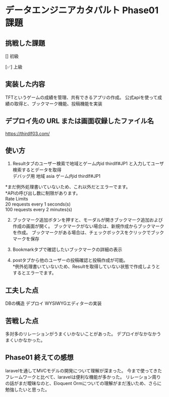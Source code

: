 # データエンジニアカタパルト Phase01 課題

## 挑戦した課題

[] 初級

[✅] 上級

## 実装した内容

TFTというゲームの成績を管理、共有できるアプリの作成。
公式apiを使って成績の取得と、ブックマーク機能、投稿機能を実装


## デプロイ先の URL または画面収録したファイル名

https://thirdlf03.com/

## 使い方

1. Resultタブのユーザー検索で地域とゲーム内id thirdlf#JP1 と入力してユーザ検索するとデータを取得  
デバッグ用 地域 asia ゲーム内id thirdlf#JP1  

*まだ例外処理書いていないため、これ以外だとエラーでます。  
*APIの呼び出し数に制限があります。  
Rate Limits  
20 requests every 1 seconds(s)  
100 requests every 2 minutes(s)  

2. ブックマーク追加ボタンを押すと、モーダルが開きブックマーク追加および作成の画面が開く。
    ブックマークがない場合は、新規作成からブックマークを作成。
    ブックマークがある場合は、チェックボックスをクリックでブックマークを保存

3. Bookmarkタブで確認したいブックマークの詳細の表示

4. postタブから他のユーザーの投稿確認と投稿作成が可能。  
*例外処理書いていないため、Resultを取得していない状態で作成しようとするとエラーでます。  

## 工夫した点
DBの構造
デプロイ
WYSIWYGエディターの実装

## 苦戦した点
多対多のリレーションがうまくいかないことがあった。
デプロイがなかなかうまくいかなかった。

## Phase01 終えての感想
laravelを通してMVCモデルの開発について理解が深まった。
今まで使ってきたフレームワークと比べて、laravelは便利な機能が多かった。
リレーション周りの話がまだ曖昧なのと、Eloquent Ormについての理解がまだ浅いため、さらに勉強したいと思った。
